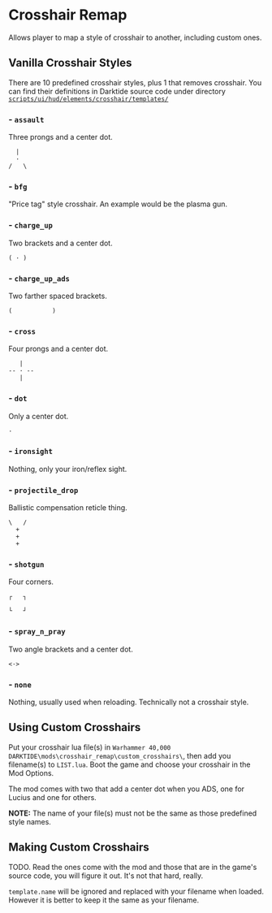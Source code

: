 # Crosshair Remap

Allows player to map a style of crosshair to another, including custom ones.

## Vanilla Crosshair Styles

There are 10 predefined crosshair styles, plus 1 that removes crosshair. You can find their definitions in Darktide source code under directory [`scripts/ui/hud/elements/crosshair/templates/`](https://github.com/Aussiemon/Darktide-Source-Code/tree/master/scripts/ui/hud/elements/crosshair/templates)

### - `assault`
Three prongs and a center dot.
```
  |
  ·
/   \
```

### - `bfg`
"Price tag" style crosshair. An example would be the plasma gun.

### - `charge_up`
Two brackets and a center dot.
```
( · )
```

### - `charge_up_ads`
Two farther spaced brackets.
```
(           )
```

### - `cross`
Four prongs and a center dot.
```
   |
-- · --
   |
```

### - `dot`
Only a center dot.
```
·
```

### - `ironsight`
Nothing, only your iron/reflex sight.

### - `projectile_drop`
Ballistic compensation reticle thing.
```
\   /
  +
  +
  +
```

### - `shotgun`
Four corners.
```
┌   ┐

└   ┘
```

### - `spray_n_pray`
Two angle brackets and a center dot.
```
<·>
```

### - `none`
Nothing, usually used when reloading. Technically not a crosshair style.

## Using Custom Crosshairs

Put your crosshair lua file(s) in `Warhammer 40,000 DARKTIDE\mods\crosshair_remap\custom_crosshairs\`, then add you filename(s) to `LIST.lua`. Boot the game and choose your crosshair in the Mod Options.

The mod comes with two that add a center dot when you ADS, one for Lucius and one for others.

**NOTE:** The name of your file(s) must not be the same as those predefined style names.

## Making Custom Crosshairs

TODO. Read the ones come with the mod and those that are in the game's source code, you will figure it out. It's not that hard, really.

`template.name` will be ignored and replaced with your filename when loaded. However it is better to keep it the same as your filename.
